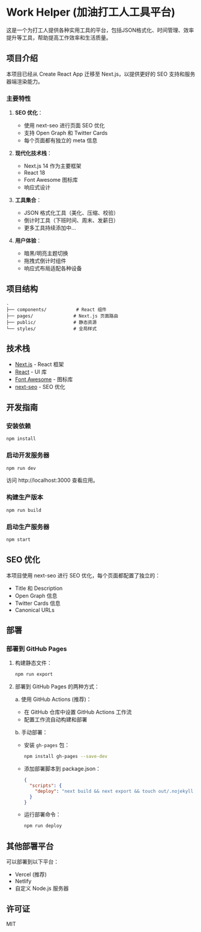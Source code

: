 # Work Helper (加油打工人工具平台)

这是一个为打工人提供各种实用工具的平台，包括JSON格式化、时间管理、效率提升等工具，帮助提高工作效率和生活质量。

## 项目介绍

本项目已经从 Create React App 迁移至 Next.js，以提供更好的 SEO 支持和服务器端渲染能力。

### 主要特性

1. **SEO 优化**：
   - 使用 next-seo 进行页面 SEO 优化
   - 支持 Open Graph 和 Twitter Cards
   - 每个页面都有独立的 meta 信息

2. **现代化技术栈**：
   - Next.js 14 作为主要框架
   - React 18
   - Font Awesome 图标库
   - 响应式设计

3. **工具集合**：
   - JSON 格式化工具（美化、压缩、校验）
   - 倒计时工具（下班时间、周末、发薪日）
   - 更多工具持续添加中...

4. **用户体验**：
   - 暗黑/明亮主题切换
   - 拖拽式倒计时组件
   - 响应式布局适配各种设备

## 项目结构

```
.
├── components/           # React 组件
├── pages/               # Next.js 页面路由
├── public/              # 静态资源
└── styles/              # 全局样式
```

## 技术栈

- [Next.js](https://nextjs.org/) - React 框架
- [React](https://reactjs.org/) - UI 库
- [Font Awesome](https://fontawesome.com/) - 图标库
- [next-seo](https://github.com/garmeeh/next-seo) - SEO 优化

## 开发指南

### 安装依赖

```bash
npm install
```

### 启动开发服务器

```bash
npm run dev
```

访问 http://localhost:3000 查看应用。

### 构建生产版本

```bash
npm run build
```

### 启动生产服务器

```bash
npm start
```

## SEO 优化

本项目使用 next-seo 进行 SEO 优化，每个页面都配置了独立的：

- Title 和 Description
- Open Graph 信息
- Twitter Cards 信息
- Canonical URLs

## 部署

### 部署到 GitHub Pages

1. 构建静态文件：
   ```bash
   npm run export
   ```

2. 部署到 GitHub Pages 的两种方式：
   
   a. 使用 GitHub Actions (推荐)：
      - 在 GitHub 仓库中设置 GitHub Actions 工作流
      - 配置工作流自动构建和部署

   b. 手动部署：
      - 安装 `gh-pages` 包：
        ```bash
        npm install gh-pages --save-dev
        ```
      - 添加部署脚本到 package.json：
        ```json
        {
          "scripts": {
            "deploy": "next build && next export && touch out/.nojekyll && gh-pages -d out"
          }
        }
        ```
      - 运行部署命令：
        ```bash
        npm run deploy
        ```

## 其他部署平台

可以部署到以下平台：

- Vercel (推荐)
- Netlify
- 自定义 Node.js 服务器

## 许可证

MIT
